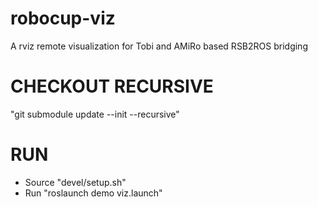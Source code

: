 # robocup-viz
A rviz remote visualization for Tobi and AMiRo based RSB2ROS bridging

CHECKOUT RECURSIVE
=
"git submodule update --init --recursive"

RUN
=
* Source "devel/setup.sh"
* Run "roslaunch demo viz.launch"

